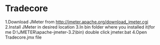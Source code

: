 # Tradecore
1.Download JMeter from http://jmeter.apache.org/download_jmeter.cgi
2.Install JMeter in desired location
3.In bin folder where you installed it(for me D:\JMETER\apache-jmeter-3.2\bin) double click jmeter.bat
4.Open Tradecore.jmx file
